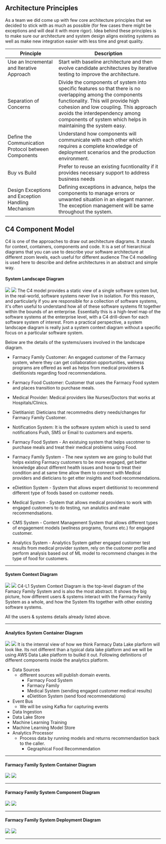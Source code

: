 ## Architecture Principles
As a team we did come up with few core architecture principles that we decided to stick with as much as possible (for few cases there might be exceptions and will deal it with more rigor). Idea behind these principles is to make sure our architecture and system design aligns existing systems as well as make new integration easier with less time and great quality.

| Principle              | Description                    |
| ---------------------- | ------------------------------ |
| Use an Incremental and Iterative Approach | Start with baseline architecture and then evolve candidate architectures by iterative testing to improve the architecture.
| Separation of Concerns | Divide the components of system into specific features so that there is no overlapping among the components functionality. This will provide high cohesion and low coupling. This approach avoids the interdependency among components of system which helps in maintaining the system easy.
| Define the Communication Protocol between Components | Understand how components will communicate with each other which requires a complete knowledge of deployment scenarios and the production environment.
| Buy vs Build | Prefer to reuse an existing fucntionality if it provides necessary support to address business needs
| Design Exceptions and Exception Handling Mechanism | Defining exceptions in advance, helps the components to manage errors or unwanted situation in an elegant manner. The exception management will be same throughout the system.

## C4 Component Model
C4 is one of the approaches to draw out aechitecture diagrams. It stands for context, containers, components and code. It is a set of hierarchical diagrams that you can use to describe your software architecture at different zoom levels, each useful for different audience The C4 modelling is used here to describe and define architectures in an abstract and simple way.

#### **System Landscape Diagram**
![](../images/structurizr-SystemLandscape-001.png)
![](../images/structurizr-SystemLandscape-key.png)
The C4 model provides a static view of a single software system but, in the real-world, software systems never live in isolation. For this reason, and particularly if you are responsible for a collection of software systems, it's often useful to understand how all of these software systems fit together within the bounds of an enterprise. 
Essentially this is a high-level map of the software systems at the enterprise level, with a C4 drill-down for each software system of interest. From a practical perspective, a system landscape diagram is really just a system context diagram without a specific focus on a particular software system. 

Below are the details of the systems/users involved in the landscape diagram.

- Farmacy Family Customer: An engaged customer of the Farmacy system, where they can get collaboration opportunities, welness programs are offered as well as helps from medical providsers & dietitionists regarding food recommendations.

- Farmacy Food Customer: Customer that uses the Farmacy Food system and places transition to purchase meals.

- Medical Provider: Medical providers like Nurses/Doctors that works at Hospitals/Clinics.

- Dietitianist: Dieticians that recommedns dietry needs/changes for Farmacy Family Customer.

- Notification System: It is the software system which is used to send notifications Push, SMS or Email
to customers and experts.

- Farmacy Food System - An existuing system that helps uscotmer to purchase meals and treat their medical problems using Food.

- Farmacy Family System - The new system we are going to build that helps existing Farmacy customers to be more engaged, get better knowledge about different health issues and hosw to treat their condition and at same time allow them to connect with Medical providers and dieticians to get etter insights and food recommendations.

- eDietition System - System that allows expert dietitionist to recommend different type of foods based on customer needs.

- Medical System - System that allows medical providers to work with engaged customers to do testing, run analutics and make recommendsations.

- CMS System - Content Management System that allows different types of engagement models (wellness programs, forums etc.) for engaged customer.

- Analytics System - Analytics System gather engaged customer test results from medical provider system, rely on the customer profile and perform analysis based out of ML model to recommend changes in the type of food for customers.

<hr/>

#### **System Context Diagram**
![](../images/structurizr-SystemContext-001.png)
![](../images/structurizr-SystemContext-key.png)
C4-L1 System Context Diagram is the top-level diagram  of the Famacy Family System and is also the most abstract. It shows the big picture, how different users & systems interact with the Farmacy Family System as a whole, and how the System fits together with other existing software systems.

All the users & systems details already listed above.

<hr/>

#### **Analytics System Container Diagram**
![](../images/structurizr-Containers-datalake.png)
![](../images/structurizr-Containers-key-datalake.png)
It is the intenral view of how we think Farmacy Data Lake plarform will look like. Its not different than a typical data lake platform and we will be using AWS Data Lake platform to builkd it out. Following definitions of different components inside the analytics platform.
- Data Sources
    - different sources will publish domain events.
        - Farmacy Food System
        - Farmacy Family
        - Medical System (sending engaged customer medical results)
        - eDietition System (send food recommendations)
- Event Bus
    - We will be using Kafka for capturing events 
- Data Ingestion
- Data Lake Store
- Machine Learning Training
- Machine Learning Model Store
- Analytics Processor
    - Process data by running models and returns recommendastion back to the caller.
        - Gegraphical Food Recommendation

<hr/>

#### **Farmacy Family System Container Diagram**
![](../images/structurizr-FFContainers.png)
![](../images/structurizr-FFContainers-key.png)

<hr/>

#### **Farmacy Family System Component Diagram**
![](../images/structurizr-FFComponents.png)
![](../images/structurizr-FFComponents-key.png)

<hr />

#### **Farmacy Family System Deployment Diagram**
![](../images/structurizr-ProdDeployment.png)
![](../images/structurizr-ProdDeployment-key.png)

<hr/>